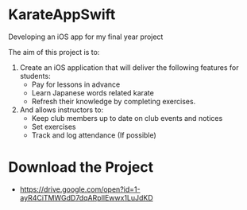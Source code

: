 # KarateAppSwift
Developing an iOS app for my final year project

The aim of this project is to:

1. Create an iOS application that will deliver the following features for students:
    -	Pay for lessons in advance
    -	Learn Japanese words related karate
    -	Refresh their knowledge by completing exercises.
2. And allows instructors to: <br>
    -	Keep club members up to date on club events and notices
    -	Set exercises
    -	Track and log attendance  (If possible)

# Download the Project 
- https://drive.google.com/open?id=1-ayR4CiTMWGdD7dqARpIlEwwx1LuJdKD
